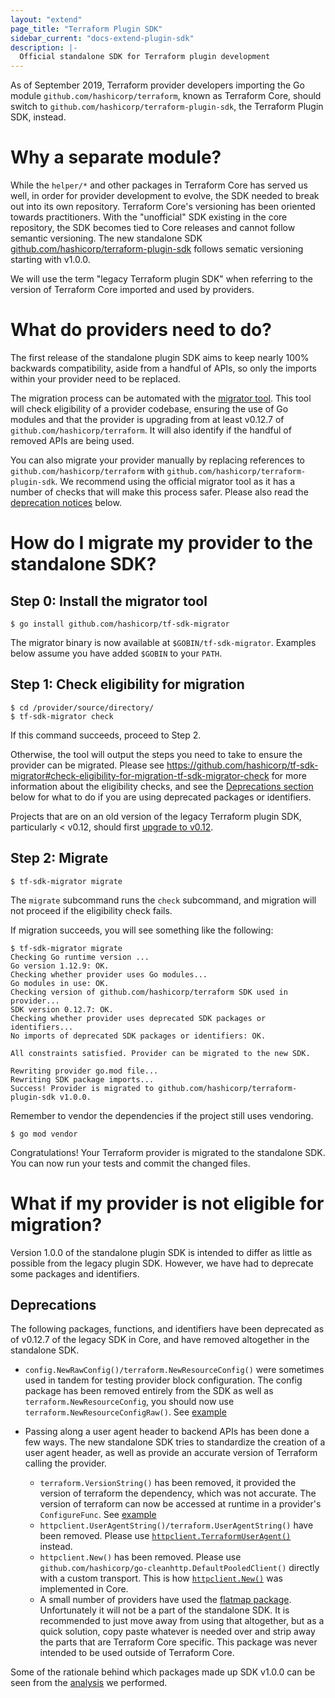 ```yaml
---
layout: "extend"
page_title: "Terraform Plugin SDK"
sidebar_current: "docs-extend-plugin-sdk"
description: |-
  Official standalone SDK for Terraform plugin development
---
```


As of September 2019, Terraform provider developers importing the Go module `github.com/hashicorp/terraform`, known as Terraform Core, should switch to `github.com/hashicorp/terraform-plugin-sdk`, the Terraform Plugin SDK, instead. 

# Why a separate module?

While the `helper/*` and other packages in Terraform Core has served us well, in order for provider development to evolve, the SDK needed to break out into its own repository. Terraform Core's versioning has been oriented towards practitioners. With the "unofficial" SDK existing in the core repository, the SDK becomes tied to Core releases and cannot follow semantic versioning. The new standalone SDK [github.com/hashicorp/terraform-plugin-sdk](https://github.com/hashicorp/terraform-plugin-sdk) follows sematic versioning starting with v1.0.0.

We will use the term "legacy Terraform plugin SDK" when referring to the version of Terraform Core imported and used by providers.

# What do providers need to do?

The first release of the standalone plugin SDK aims to keep nearly 100% backwards compatibility, aside from a handful of APIs, so only the imports within your provider need to be replaced. 

The migration process can be automated with the [migrator tool](https://github.com/hashicorp/tf-sdk-migrator). This tool will check eligibility of a provider codebase, ensuring the use of Go modules and that the provider is upgrading from at least v0.12.7 of `github.com/hashicorp/terraform`. It will also identify if the handful of removed APIs are being used.

You can also migrate your provider manually by replacing references to `github.com/hashicorp/terraform` with `github.com/hashicorp/terraform-plugin-sdk`. We recommend using the official migrator tool as it has a number of checks that will make this process safer. Please also read the [deprecation notices](#deprecations) below.

# How do I migrate my provider to the standalone SDK?

## Step 0: Install the migrator tool 

```
$ go install github.com/hashicorp/tf-sdk-migrator
```

The migrator binary is now available at `$GOBIN/tf-sdk-migrator`. Examples below assume you have added `$GOBIN` to your `PATH`.

## Step 1: Check eligibility for migration

```
$ cd /provider/source/directory/
$ tf-sdk-migrator check
```

If this command succeeds, proceed to Step 2.

Otherwise, the tool will output the steps you need to take to ensure the provider can be migrated. Please see https://github.com/hashicorp/tf-sdk-migrator#check-eligibility-for-migration-tf-sdk-migrator-check for more information about the eligibility checks, and see the [Deprecations section](#deprecations) below for what to do if you are using deprecated packages or identifiers.

Projects that are on an old version of the legacy Terraform plugin SDK, particularly < v0.12, should first [upgrade to v0.12](/docs/extend/terraform-0.12-compatibility.html).

## Step 2: Migrate

```
$ tf-sdk-migrator migrate
```
The `migrate` subcommand runs the `check` subcommand, and migration will not proceed if the eligibility check fails.

If migration succeeds, you will see something like the following:

```
$ tf-sdk-migrator migrate
Checking Go runtime version ...
Go version 1.12.9: OK.
Checking whether provider uses Go modules...
Go modules in use: OK.
Checking version of github.com/hashicorp/terraform SDK used in provider...
SDK version 0.12.7: OK.
Checking whether provider uses deprecated SDK packages or identifiers...
No imports of deprecated SDK packages or identifiers: OK.

All constraints satisfied. Provider can be migrated to the new SDK.

Rewriting provider go.mod file...
Rewriting SDK package imports...
Success! Provider is migrated to github.com/hashicorp/terraform-plugin-sdk v1.0.0.
```

Remember to vendor the dependencies if the project still uses vendoring.

```
$ go mod vendor
```

Congratulations! Your Terraform provider is migrated to the standalone SDK. You can now run your tests and commit the changed files.

# What if my provider is not eligible for migration?

Version 1.0.0 of the standalone plugin SDK is intended to differ as little as possible from the legacy plugin SDK. However, we have had to deprecate some packages and identifiers.

## Deprecations
The following packages, functions, and identifiers have been deprecated as of v0.12.7 of the legacy SDK in Core, and have removed altogether in the standalone SDK.

* `config.NewRawConfig()/terraform.NewResourceConfig()` were sometimes used in tandem for testing provider block configuration. The config package has been removed entirely from the SDK as well as `terraform.NewResourceConfig`, you should now use `terraform.NewResourceConfigRaw()`. See [example](https://github.com/terraform-providers/terraform-provider-consul/pull/149/files)

* Passing along a user agent header to backend APIs has been done a few ways. The new standalone SDK tries to standardize the creation of a user agent header, as well as provide an accurate version of Terraform calling the provider.
  - `terraform.VersionString()` has been removed, it provided the version of terraform the dependency, which was not accurate. The version of terraform can now be accessed at runtime in a provider's `ConfigureFunc`. See [example](https://github.com/terraform-providers/terraform-provider-kubernetes/pull/620/files)
  - `httpclient.UserAgentString()/terraform.UserAgentString()` have been removed. Please use [`httpclient.TerraformUserAgent()`](https://github.com/hashicorp/terraform-plugin-sdk/blob/e664f5b78081fde148c4ea55a0e068dc62fb2274/httpclient/useragent.go#L14) instead.
  - `httpclient.New()` has been removed. Please use `github.com/hashicorp/go-cleanhttp.DefaultPooledClient()` directly with a custom transport. This is how [`httpclient.New()`](https://github.com/hashicorp/terraform/blob/39f61a07955b57c0a4afeb183259ca1697677148/httpclient/client.go#L12) was implemented in Core.

  * A small number of providers have used the [flatmap package](https://github.com/hashicorp/terraform/tree/e1d0acda0b19be25ea96748896d3cd7117df955a/flatmap). Unfortunately it will not be a part of the standalone SDK. It is recommended to just move away from using that altogether, but as a quick solution, copy paste whatever is needed over and strip away the parts that are Terraform Core specific. This package was never intended to be used outside of Terraform Core.

Some of the rationale behind which packages made up SDK v1.0.0 can be seen from the [analysis](https://github.com/radeksimko/terraform-provider-sdk-exposure) we performed.
